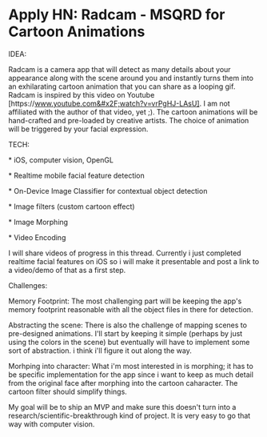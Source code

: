 # Apply HN: Radcam - MSQRD for Cartoon Animations

IDEA:<p>Radcam is a camera app that will detect as many details about your appearance along with the scene around you and instantly turns them into an exhilarating cartoon animation that you can share as a looping gif. Radcam is inspired by this video on Youtube [https:&#x2F;&#x2F;www.youtube.com&#x2F;watch?v=vrPgHJ-LAsU]. I am not affiliated with the author of that video, yet ;). The cartoon animations will be hand-crafted and pre-loaded by creative artists. The choice of animation will be triggered by your facial expression.<p>TECH:<p>* iOS, computer vision, OpenGL<p>* Realtime mobile facial feature detection<p>* On-Device Image Classifier for contextual object detection<p>* Image filters (custom cartoon effect)<p>* Image Morphing<p>* Video Encoding<p>I will share videos of progress in this thread. Currently i just completed realtime facial features on iOS so i will make it presentable and post a link to a video&#x2F;demo of that as a first step.<p>Challenges:<p>Memory Footprint: The most challenging part will be keeping the app&#x27;s memory footprint reasonable with all the object files in there for detection.<p>Abstracting the scene: There is also the challenge of mapping scenes to pre-designed animations. I&#x27;ll start by keeping it simple (perhaps by just using the colors in the scene) but eventually will have to implement some sort of abstraction. i think i&#x27;ll figure it out along the way.<p>Morhping into character: What i&#x27;m most interested in is morphing; it has to be specific implementation for the app since i want to keep as much detail from the original face after morphing into the cartoon caharacter. The cartoon filter should simplify things.<p>My goal will be to ship an MVP and make sure this doesn&#x27;t turn into a research&#x2F;scientific-breakthrough kind of project. It is very easy to go that way with computer vision.
